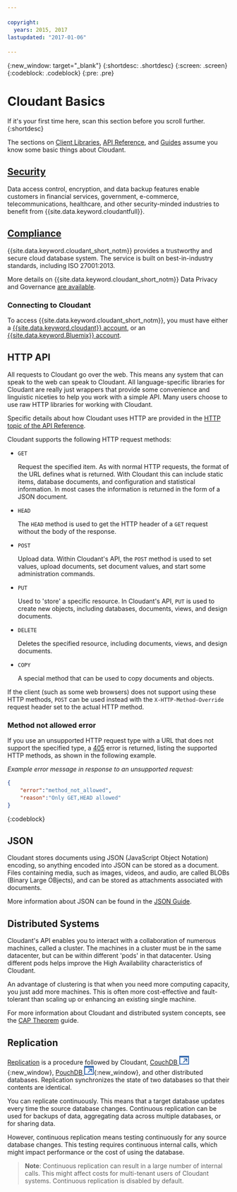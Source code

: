 ```yaml
---

copyright:
  years: 2015, 2017
lastupdated: "2017-01-06"

---
```


{:new_window: target="_blank"}
{:shortdesc: .shortdesc}
{:screen: .screen}
{:codeblock: .codeblock}
{:pre: .pre}

# Cloudant Basics

If it's your first time here,
scan this section before you scroll further.
{:shortdesc}

The sections on [Client Libraries](../libraries/index.html#-client-libraries),
[API Reference](../api/index.html#-api-reference),
and [Guides](../guides/index.html#-guides) assume you know some basic things about Cloudant.

## [Security](security.html)

Data access control,
encryption,
and data backup features enable customers in financial services,
government,
e-commerce,
telecommunications,
healthcare,
and other security-minded industries to benefit from {{site.data.keyword.cloudantfull}}.

## [Compliance](compliance.html)

{{site.data.keyword.cloudant_short_notm}} provides a trustworthy and secure cloud database system.
The service is built on best-in-industry standards,
including ISO 27001:2013.

More details on {{site.data.keyword.cloudant_short_notm}} Data Privacy and
Governance [are available](dataprivacygovernance.html).

### Connecting to Cloudant

To access {{site.data.keyword.cloudant_short_notm}},
you must have either a [{{site.data.keyword.cloudant}} account](../api/account.html),
or an [{{site.data.keyword.Bluemix}} account](../offerings/bluemix.html).

## HTTP API

All requests to Cloudant go over the web.
This means any system that can speak to the web can speak to Cloudant.
All language-specific libraries for Cloudant are really just wrappers that provide
some convenience and linguistic niceties to help you work with a simple API.
Many users choose to use raw HTTP libraries for working with Cloudant.

Specific details about how Cloudant uses HTTP are
provided in the [HTTP topic of the API Reference](../api/http.html).

Cloudant supports the following HTTP request methods:

-   `GET`

    Request the specified item.
    As with normal HTTP requests,
    the format of the URL defines what is returned.
    With Cloudant this can include static items,
    database documents,
    and configuration and statistical information.
    In most cases the information is returned in the form of a JSON document.

-   `HEAD`

    The `HEAD` method is used to get the HTTP header of a `GET` request without the body of the response.

-   `POST`

    Upload data.
    Within Cloudant's API,
    the `POST` method is used to set values,
    upload documents,
    set document values,
    and start some administration commands.

-   `PUT`

    Used to 'store' a specific resource.
    In Cloudant's API,
    `PUT` is used to create new objects,
    including databases,
    documents,
    views,
    and design documents.

-   `DELETE`

    Deletes the specified resource,
    including documents,
    views,
    and design documents.

-   `COPY`

    A special method that can be used to copy documents and objects.

If the client (such as some web browsers) does not support using these HTTP methods,
`POST` can be used instead with the `X-HTTP-Method-Override` request header set to the actual HTTP method.

### Method not allowed error

If you use an unsupported HTTP request type with a URL that does not support the specified type,
a [405](../api/http.html#405) error is returned,
listing the supported HTTP methods, as shown in the following example.

_Example error message in response to an unsupported request:_

```json
{
    "error":"method_not_allowed",
    "reason":"Only GET,HEAD allowed"
}
```
{:codeblock}

## JSON

Cloudant stores documents using JSON (JavaScript Object Notation) encoding,
so anything encoded into JSON can be stored as a document.
Files containing media,
such as images,
videos,
and audio,
are called BLOBs (Binary Large OBjects),
and can be stored as attachments associated with documents.

More information about JSON can be found in the [JSON Guide](../guides/json.html).

<div id="distributed"></div>

## Distributed Systems

Cloudant's API enables you to interact with a collaboration of numerous machines,
called a cluster.
The machines in a cluster must be in the same datacenter,
but can be within different 'pods' in that datacenter.
Using different pods helps improve the High Availability characteristics of Cloudant.

An advantage of clustering is that when you need more computing capacity,
you just add more machines.
This is often more cost-effective and fault-tolerant than scaling up or enhancing an existing single machine.

For more information about Cloudant and distributed system concepts,
see the [CAP Theorem](../guides/cap_theorem.html) guide.

## Replication

[Replication](../api/replication.html) is a procedure followed by Cloudant,
[CouchDB ![External link icon](../images/launch-glyph.svg "External link icon")](http://couchdb.apache.org/){:new_window},
[PouchDB ![External link icon](../images/launch-glyph.svg "External link icon")](http://pouchdb.com/){:new_window},
and other distributed databases.
Replication synchronizes the state of two databases so that their contents are identical.

You can replicate continuously.
This means that a target database updates every time the source database changes.
Continuous replication can be used for backups of data,
aggregating data across multiple databases,
or for sharing data.

However,
continuous replication means testing continuously for any source database changes.
This testing requires continuous internal calls,
which might impact performance or the cost of using the database.

>   **Note**: Continuous replication can result in a large number of internal calls.
    This might affect costs for multi-tenant users of Cloudant systems.
    Continuous replication is disabled by default.
